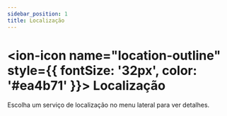 ```yaml
---
sidebar_position: 1
title: Localização
---
```


# <ion-icon name="location-outline" style={{ fontSize: '32px', color: '#ea4b71' }}></ion-icon> Localização

Escolha um serviço de localização no menu lateral para ver detalhes. 

